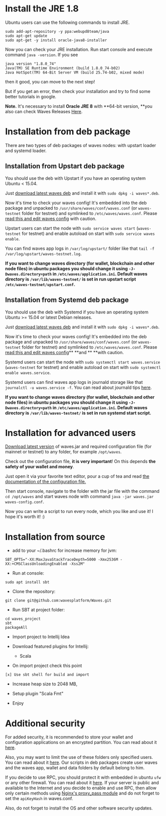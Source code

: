 # Install the JRE 1.8

Ubuntu users can use the following commands to install JRE.

```
sudo add-apt-repository -y ppa:webupd8team/java
sudo apt-get update
sudo apt-get -y install oracle-java8-installer
```

Now you can check your JRE installation. Run start console and execute command `java -version`. If you see

```
java version "1.8.0_74"
Java(TM) SE Runtime Environment (build 1.8.0_74-b02)
Java HotSpot(TM) 64-Bit Server VM (build 25.74-b02, mixed mode)
```

then it good, you can move to the next step!

But if you get an error, then check your installation and try to find some better tutorials in google.

**Note.** It's necessary to install **Oracle JRE 8** with **64-bit version, **you also can check Waves Releases [Here](https://github.com/wavesplatform/Waves/releases).

# Installation from deb package

There are two types of deb packages of waves nodes: with upstart loader and systemd loader.

## Installation from Upstart deb package

You should use the deb with Upstart if you have an operating system Ubuntu &lt; 15.04.

Just [download latest waves deb](https://github.com/wavesplatform/Waves/releases) and install it with `sudo dpkg -i waves*.deb`.

Now it's time to check your waves config! It's embedded into the deb package and unpacked to `/usr/share/waves/conf/waves.conf` \(or `waves-testnet` folder for testnet\) and symlinked to `/etc/waves/waves.conf`. Please [read this and edit waves config](/waves-full-node/how-to-configure-a-node.md) with caution.

Upstart users can start the node with `sudo service waves start` \(`waves-testnet` for testnet\) and enable autoload on start with `sudo service waves enable`.

You can find waves app logs in `/var/log/upstart/` folder like that `tail -f /var/log/upstart/waves-testnet.log`.

**If you want to change waves directory \(for wallet, blockchain and other node files\) in ubuntu packages you should change it using **`-J-Dwaves.directory=path`** in **`/etc/waves/application.ini`**. Default waves directory is **`/var/lib/waves-testnet/`** is set in run upstart script **`/etc/waves-testnet/upstart.conf`**.**

## Installation from Systemd deb package

You should use the deb with Systemd if you have an operating system Ubuntu &gt;= 15.04 or latest Debian releases.

Just [download latest waves deb](https://github.com/wavesplatform/Waves/releases) and install it with `sudo dpkg -i waves*.deb`.

Now it's time to check your waves config! It's embedded into the deb package and unpacked to `/usr/share/waves/conf/waves.conf` \(or `waves-testnet` folder for testnet\) and symlinked to `/etc/waves/waves.conf`. Please [read this and edit waves config](/waves-full-node/how-to-configure-a-node.md)** **and ** **with caution.

Systemd users can start the node with `sudo systemctl start waves.service` \(`waves-testnet` for testnet\) and enable autoload on start with `sudo systemctl enable waves.service`.

Systemd users can find waves app logs in journald storage like that `journalctl -u waves.service -f`. You can read about journald tips [here](https://www.digitalocean.com/community/tutorials/how-to-use-journalctl-to-view-and-manipulate-systemd-logs).

**If you want to change waves directory \(for wallet, blockchain and other node files\) in ubuntu packages you should change it using **`-J-Dwaves.directory=path`** in **`/etc/waves/application.ini`**. Default waves directory is **`/var/lib/waves-testnet/`** is set in run systemd start script.**

# Installation for advanced users

[Download latest version](https://github.com/wavesplatform/Waves/releases) of waves.jar and required configuration file \(for mainnet or testnet\) to any folder, for example `/opt/waves`.

Check out the configuration file, **it is very important**! On this depends **the safety of your wallet and money**.

Just open it via your favorite text editor, pour a cup of tea and read [the documentation of the configuration file.](/waves-full-node/how-to-configure-a-node.md)

Then start console, navigate to the folder with the jar file with the command `cd /opt/waves` and start waves node with command `java -jar waves.jar waves-config.conf`.

Now you can write a script to run every node, which you like and use it! I hope it's worth it! :\)

# Installation from source

- add to your ~/.bashrc for increase memory for jvm:
```
SBT_OPTS="-XX:MaxJavaStackTraceDepth=5000 -Xmx2536M -XX:+CMSClassUnloadingEnabled -Xss2M"
```
- Run at console:
```
sudo apt install sbt
```

- Clone the repository:
```
git clone git@github.com:wavesplatform/Waves.git
```

- Run SBT at project folder:
```
cd waves_project
sbt
packageAll
```

- Import project to Intellij Idea

- Download featured plugins for Intellij:
  - Scala

- On import project check this point
```
[x] Use sbt shell for build and import
```

- Increase heap size to 2048 MB,

- Setup plugin "Scala Fmt"

- Enjoy

# Additional security

For added security, it is recommended to store your wallet and configuration applications on an encrypted partition. You can read about it [here](https://help.ubuntu.com/community/EncryptedFilesystems).

Also, you may want to limit the use of these folders only specified users. You can read about it [here](http://manpages.ubuntu.com/manpages/precise/man1/chown.1.html). Our scripts in deb packages create user waves and the waves app, wallet and data folders by default belong to him.

If you decide to use RPC, you should protect it with embedded in ubuntu `ufw` or any other firewall. You can read about it [here](https://www.digitalocean.com/community/tutorials/how-to-setup-a-firewall-with-ufw-on-an-ubuntu-and-debian-cloud-server). If your server is public and available to the Internet and you decide to enable and use RPC, then allow only certain methods using [Nginx's proxy\_pass module](http://nginx.org/ru/docs/http/ngx_http_proxy_module.html) and do not forget to set the `apiKeyHash` in waves.conf.

Also, do not forget to install the OS and other software security updates.
